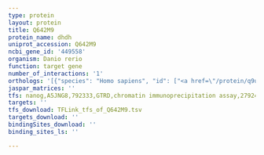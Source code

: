 ```yaml
---
type: protein
layout: protein
title: Q642M9
protein_name: dhdh
uniprot_accession: Q642M9
ncbi_gene_id: '449558'
organism: Danio rerio
function: target gene
number_of_interactions: '1'
orthologs: '[{"species": "Homo sapiens", "id": ["<a href=\"/protein/q9uq10\">Q9UQ10</a>"]}, {"species": "Mus musculus", "id": ["<a href=\"/protein/q9dbb8\">Q9DBB8</a>"]}, {"species": "Rattus norvegicus", "id": ["<a href=\"/protein/d4a903\">D4A903</a>"]}, {"species": "Drosophila melanogaster", "id": ["<a href=\"/protein/q9vqb4\">Q9VQB4</a>"]}]'
jaspar_matrices: ''
tfs: nanog,A5JNG8,792333,GTRD,chromatin immunoprecipitation assay,27924024%5Buid%5D,No
targets: ''
tfs_download: TFLink_tfs_of_Q642M9.tsv
targets_download: ''
bindingSites_download: ''
binding_sites_ls: ''

---
```

